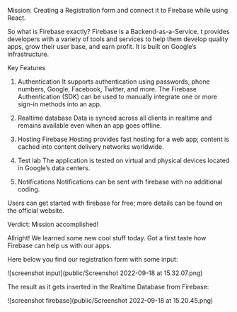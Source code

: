 Mission: Creating a Registration form and connect it to Firebase while using React.

So what is Firebase exactly?
Firebase is a Backend-as-a-Service. 
t provides developers with a variety of tools and services to help them develop quality apps, grow their user base, and earn profit. 
It is built on Google’s infrastructure.


Key Features

1. Authentication
   It supports authentication using passwords, phone numbers, Google, Facebook, Twitter, and more. The Firebase Authentication (SDK) can be used to manually integrate one or more sign-in methods into an app.

2. Realtime database
   Data is synced across all clients in realtime and remains available even when an app goes offline.

3. Hosting
   Firebase Hosting provides fast hosting for a web app; content is cached into content delivery networks worldwide.

4. Test lab
   The application is tested on virtual and physical devices located in Google’s data centers.

5. Notifications
   Notifications can be sent with firebase with no additional coding.

Users can get started with firebase for free; more details can be found on the official website.



Verdict: Mission accomplished!

Allright! We learned some new cool stuff today. Got a first taste how Firebase can help us with our apps.


Here below you find our registration form with some input:

![screenshot input](public/Screenshot 2022-09-18 at 15.32.07.png)


The result as it gets inserted in the Realtime Database from Firebase:

![screenshot firebase](public/Screenshot 2022-09-18 at 15.20.45.png)